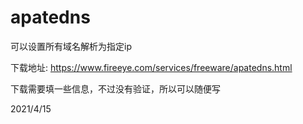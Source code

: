 # apatedns
可以设置所有域名解析为指定ip  

下载地址: https://www.fireeye.com/services/freeware/apatedns.html  

下载需要填一些信息，不过没有验证，所以可以随便写  


2021/4/15
